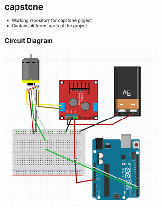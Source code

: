 # capstone

* Working repository for capstone project
* Contains different parts of the project

## Circuit Diagram
![](diagram.png)
